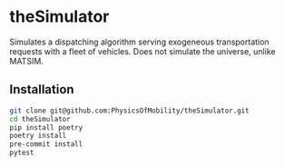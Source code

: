 # theSimulator
Simulates a dispatching algorithm serving exogeneous transportation requests with a fleet of vehicles. Does not simulate the universe, unlike MATSIM.

## Installation
```sh
git clone git@github.com:PhysicsOfMobility/theSimulator.git
cd theSimulator
pip install poetry
poetry install
pre-commit install
pytest
```
